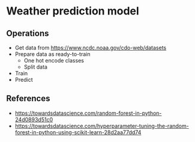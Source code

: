 # Weather prediction model

## Operations

- Get data from https://www.ncdc.noaa.gov/cdo-web/datasets
- Prepare data as ready-to-train
  - One hot encode classes
  - Split data
- Train
- Predict

## References

- https://towardsdatascience.com/random-forest-in-python-24d0893d51c0
- https://towardsdatascience.com/hyperparameter-tuning-the-random-forest-in-python-using-scikit-learn-28d2aa77dd74
